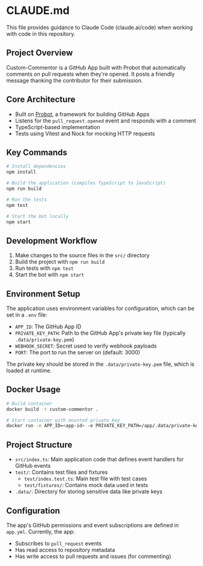 # CLAUDE.md

This file provides guidance to Claude Code (claude.ai/code) when working with code in this repository.

## Project Overview

Custom-Commentor is a GitHub App built with Probot that automatically comments on pull requests when they're opened. It posts a friendly message thanking the contributor for their submission.

## Core Architecture

- Built on [Probot](https://github.com/probot/probot), a framework for building GitHub Apps
- Listens for the `pull_request.opened` event and responds with a comment
- TypeScript-based implementation
- Tests using Vitest and Nock for mocking HTTP requests

## Key Commands

```bash
# Install dependencies
npm install

# Build the application (compiles TypeScript to JavaScript)
npm run build

# Run the tests
npm test

# Start the bot locally
npm start
```

## Development Workflow

1. Make changes to the source files in the `src/` directory
2. Build the project with `npm run build`
3. Run tests with `npm test`
4. Start the bot with `npm start`

## Environment Setup

The application uses environment variables for configuration, which can be set in a `.env` file:

- `APP_ID`: The GitHub App ID
- `PRIVATE_KEY_PATH`: Path to the GitHub App's private key file (typically `.data/private-key.pem`)
- `WEBHOOK_SECRET`: Secret used to verify webhook payloads
- `PORT`: The port to run the server on (default: 3000)

The private key should be stored in the `.data/private-key.pem` file, which is loaded at runtime.

## Docker Usage

```bash
# Build container
docker build -t custom-commentor .

# Start container with mounted private key
docker run -e APP_ID=<app-id> -e PRIVATE_KEY_PATH=/app/.data/private-key.pem -v /path/to/your/private-key.pem:/app/.data/private-key.pem custom-commentor
```

## Project Structure

- `src/index.ts`: Main application code that defines event handlers for GitHub events
- `test/`: Contains test files and fixtures
  - `test/index.test.ts`: Main test file with test cases
  - `test/fixtures/`: Contains mock data used in tests
- `.data/`: Directory for storing sensitive data like private keys

## Configuration

The app's GitHub permissions and event subscriptions are defined in `app.yml`. Currently, the app:
- Subscribes to `pull_request` events
- Has read access to repository metadata
- Has write access to pull requests and issues (for commenting)